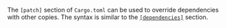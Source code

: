 The `[patch]` section of `Cargo.toml` can be used to override dependencies
with other copies. The syntax is similar to the
[`[dependencies]`](https://doc.rust-lang.org/cargo/reference/specifying-dependencies.html) section.

